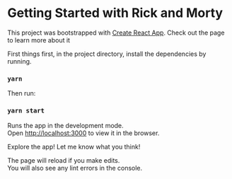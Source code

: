 # Getting Started with Rick and Morty

This project was bootstrapped with [Create React App](https://github.com/facebook/create-react-app). Check out the page to learn more about it

First things first, in the project directory, install the dependencies by running.

### `yarn`

Then run:

### `yarn start`

Runs the app in the development mode.\
Open [http://localhost:3000](http://localhost:3000) to view it in the browser.

Explore the app! Let me know what you think!

The page will reload if you make edits.\
You will also see any lint errors in the console.
